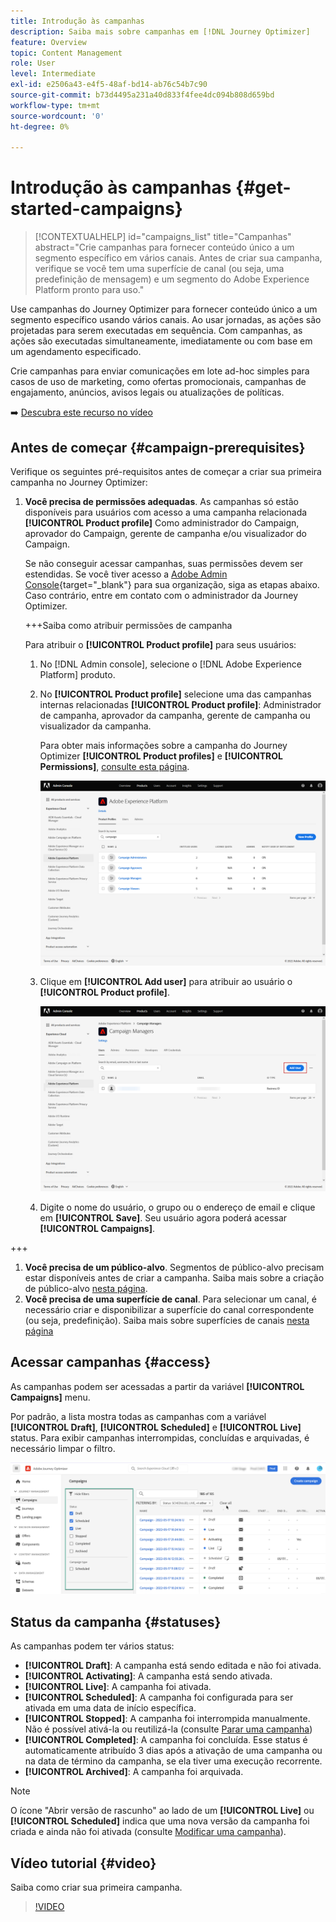 ```yaml
---
title: Introdução às campanhas
description: Saiba mais sobre campanhas em [!DNL Journey Optimizer]
feature: Overview
topic: Content Management
role: User
level: Intermediate
exl-id: e2506a43-e4f5-48af-bd14-ab76c54b7c90
source-git-commit: b73d4495a231a40d833f4fee4dc094b808d659bd
workflow-type: tm+mt
source-wordcount: '0'
ht-degree: 0%

---
```


# Introdução às campanhas {#get-started-campaigns}

>[!CONTEXTUALHELP]
>id="campaigns_list"
>title="Campanhas"
>abstract="Crie campanhas para fornecer conteúdo único a um segmento específico em vários canais. Antes de criar sua campanha, verifique se você tem uma superfície de canal (ou seja, uma predefinição de mensagem) e um segmento do Adobe Experience Platform pronto para uso."

Use campanhas do Journey Optimizer para fornecer conteúdo único a um segmento específico usando vários canais. Ao usar jornadas, as ações são projetadas para serem executadas em sequência. Com campanhas, as ações são executadas simultaneamente, imediatamente ou com base em um agendamento especificado.

Crie campanhas para enviar comunicações em lote ad-hoc simples para casos de uso de marketing, como ofertas promocionais, campanhas de engajamento, anúncios, avisos legais ou atualizações de políticas.

➡️ [Descubra este recurso no vídeo](#video)

<!--You can create two types of campaigns:

* **Scheduled campaigns** allow for simple ad-hoc batch communications for marketing use cases like promotional offers, engagement campaigns, announcements, legal notices, or policy updates.
* **API Triggered Campaigns** allow for simple transactional/operational messages with REST APIs (password reset, card abandonment, etc.), where the need may involve personalization using profile attributes and contextual data from payload.-->

## Antes de começar {#campaign-prerequisites}

Verifique os seguintes pré-requisitos antes de começar a criar sua primeira campanha no Journey Optimizer:

1. **Você precisa de permissões adequadas**. As campanhas só estão disponíveis para usuários com acesso a uma campanha relacionada **[!UICONTROL Product profile]** Como administrador do Campaign, aprovador do Campaign, gerente de campanha e/ou visualizador do Campaign.

   Se não conseguir acessar campanhas, suas permissões devem ser estendidas. Se você tiver acesso a [Adobe Admin Console](https://adminconsole.adobe.com/){target=&quot;_blank&quot;} para sua organização, siga as etapas abaixo. Caso contrário, entre em contato com o administrador da Journey Optimizer.

   +++Saiba como atribuir permissões de campanha

   Para atribuir o **[!UICONTROL Product profile]** para seus usuários:

   1. No [!DNL Admin console], selecione o [!DNL Adobe Experience Platform] produto.

   1. No **[!UICONTROL Product profile]** selecione uma das campanhas internas relacionadas **[!UICONTROL Product profile]**: Administrador de campanha, aprovador da campanha, gerente de campanha ou visualizador da campanha.

      Para obter mais informações sobre a campanha do Journey Optimizer **[!UICONTROL Product profiles]** e **[!UICONTROL Permissions]**, [consulte esta página](../administration/ootb-product-profiles.md).

      ![](assets/do-not-localize/admin_1.png)

   1. Clique em **[!UICONTROL Add user]** para atribuir ao usuário o **[!UICONTROL Product profile]**.

      ![](assets/do-not-localize/admin_2.png)

   1. Digite o nome do usuário, o grupo ou o endereço de email e clique em **[!UICONTROL Save]**.
   Seu usuário agora poderá acessar **[!UICONTROL Campaigns]**.

+++

1. **Você precisa de um público-alvo**. Segmentos de público-alvo precisam estar disponíveis antes de criar a campanha. Saiba mais sobre a criação de público-alvo [nesta página](../segment/about-segments.md).
1. **Você precisa de uma superfície de canal**. Para selecionar um canal, é necessário criar e disponibilizar a superfície do canal correspondente (ou seja, predefinição). Saiba mais sobre superfícies de canais [nesta página](../configuration/channel-surfaces.md)

## Acessar campanhas {#access}

As campanhas podem ser acessadas a partir da variável **[!UICONTROL Campaigns]** menu.

Por padrão, a lista mostra todas as campanhas com a variável **[!UICONTROL Draft]**, **[!UICONTROL Scheduled]** e **[!UICONTROL Live]** status. Para exibir campanhas interrompidas, concluídas e arquivadas, é necessário limpar o filtro.

![](assets/create-campaign-list.png)

## Status da campanha {#statuses}

As campanhas podem ter vários status:

* **[!UICONTROL Draft]**: A campanha está sendo editada e não foi ativada.
* **[!UICONTROL Activating]**: A campanha está sendo ativada.
* **[!UICONTROL Live]**: A campanha foi ativada.
* **[!UICONTROL Scheduled]**: A campanha foi configurada para ser ativada em uma data de início específica.
* **[!UICONTROL Stopped]**: A campanha foi interrompida manualmente. Não é possível ativá-la ou reutilizá-la (consulte [Parar uma campanha](modify-stop-campaign.md#stop))
* **[!UICONTROL Completed]**: A campanha foi concluída. Esse status é automaticamente atribuído 3 dias após a ativação de uma campanha ou na data de término da campanha, se ela tiver uma execução recorrente.
* **[!UICONTROL Archived]**: A campanha foi arquivada.

>[!NOTE]
>
>O ícone &quot;Abrir versão de rascunho&quot; ao lado de um **[!UICONTROL Live]** ou **[!UICONTROL Scheduled]** indica que uma nova versão da campanha foi criada e ainda não foi ativada (consulte [Modificar uma campanha](modify-stop-campaign.md#modify)).

## Vídeo tutorial {#video}

Saiba como criar sua primeira campanha.

>[!VIDEO](https://video.tv.adobe.com/v/346680?quality=12)
